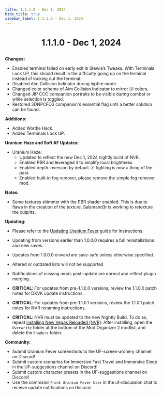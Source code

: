 ```yaml
---
title: 1.1.1.0 - Dec 1, 2024
hide_title: true
sidebar_label: 1.1.1.0 - Dec 1, 2024
---
```


# <p align="center"> 1.1.1.0 - Dec 1, 2024 </p>

**Changes:**
- Enabled terminal failed on early exit in Stewie’s Tweaks. With Terminals Lock UP, this should result in the difficulty going up on the terminal instead of locking out the terminal.
- Disabled Aim Collision Indicator during hipfire mode.
- Changed color scheme of Aim Collision Indicator to mirror UI colors.
- Changed JIP CCC companion portraits to be visible during combat or while selection is toggled.
- Restored 3DNPCFO3 companion's essential flag until a better solution can be found.

**Additions:**
- Added Wordle Hack.
- Added Terminals Lock UP.

**Uranium Haze and Soft AF Updates:**
- Uranium Haze:
  - Updated to reflect the new Dec 1, 2024 nightly build of NVR.
  - Enabled PBR and leveraged it to amplify local brightness.
  - Enabled depth inversion by default. Z-fighting is now a thing of the past.
  - Enabled built-in fog remover, please remove the simple fog remover mod.

**Notes:**
- Some textures shimmer with the PBR shader enabled. This is due to flaws in the creation of the texture. Salamand3r is working to retexture the culprits.

**Updating:**
- Please refer to the [Updating Uranium Fever](https://uraniumfever.net/docs/updating/) guide for instructions.
- Updating from versions earlier than 1.0.0.0 requires a full reinstallations and new saves.
- Updates from 1.0.0.0 onward are save-safe unless otherwise specified.
- Altered or outdated lists will not be supported
- Notifications of missing mods post-update are normal and reflect plugin merging.

- **CRITICAL**: For updates from pre-1.1.0.0 versions, review the 1.1.0.0 patch notes for DXVK update instructions.
- **CRITICAL**: For updates from pre-1.1.0.1 versions, review the 1.1.0.1 patch notes for NVR renaming instructions.

- **CRITICAL**: NVR must be updated to the new Nightly Build. To do so, repeat [Installing New Vegas Reloaded (NVR)](https://uraniumfever.net/docs/setupinstructions#-installing-new-vegas-reloaded-nvr-). After installing, open the `Overwrite` folder at the bottom of the Mod Organizer 2 modlist, and delete the `Shaders` folder.

**Community:**
- Submit Uranium Fever screenshots to the UF-screen-archery channel on Discord!
- Submit custom scenarios for Immersive Fast Travel and Immersive Sleep in the UF-suggestions channel on Discord!
- Submit custom character presets in the UF-suggestions channel on Discord!
- Use the command `?rank Uranium Fever User` in the uf-discussion chat to receive update notifications on Discord.
